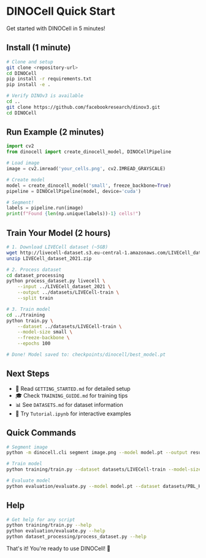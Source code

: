 # DINOCell Quick Start

Get started with DINOCell in 5 minutes!

## Install (1 minute)

```bash
# Clone and setup
git clone <repository-url>
cd DINOCell
pip install -r requirements.txt
pip install -e .

# Verify DINOv3 is available
cd ..
git clone https://github.com/facebookresearch/dinov3.git
cd DINOCell
```

## Run Example (2 minutes)

```python
import cv2
from dinocell import create_dinocell_model, DINOCellPipeline

# Load image
image = cv2.imread('your_cells.png', cv2.IMREAD_GRAYSCALE)

# Create model
model = create_dinocell_model('small', freeze_backbone=True)
pipeline = DINOCellPipeline(model, device='cuda')

# Segment!
labels = pipeline.run(image)
print(f"Found {len(np.unique(labels))-1} cells!")
```

## Train Your Model (2 hours)

```bash
# 1. Download LIVECell dataset (~5GB)
wget http://livecell-dataset.s3.eu-central-1.amazonaws.com/LIVECell_dataset_2021.zip
unzip LIVECell_dataset_2021.zip

# 2. Process dataset
cd dataset_processing
python process_dataset.py livecell \
    --input ../LIVECell_dataset_2021 \
    --output ../datasets/LIVECell-train \
    --split train

# 3. Train model
cd ../training
python train.py \
    --dataset ../datasets/LIVECell-train \
    --model-size small \
    --freeze-backbone \
    --epochs 100

# Done! Model saved to: checkpoints/dinocell/best_model.pt
```

## Next Steps

- 📖 Read `GETTING_STARTED.md` for detailed setup
- 🎓 Check `TRAINING_GUIDE.md` for training tips
- 📊 See `DATASETS.md` for dataset information
- 📓 Try `Tutorial.ipynb` for interactive examples

## Quick Commands

```bash
# Segment image
python -m dinocell.cli segment image.png --model model.pt --output results/

# Train model
python training/train.py --dataset datasets/LIVECell-train --model-size small

# Evaluate model
python evaluation/evaluate.py --model model.pt --dataset datasets/PBL_HEK
```

## Help

```bash
# Get help for any script
python training/train.py --help
python evaluation/evaluate.py --help
python dataset_processing/process_dataset.py --help
```

That's it! You're ready to use DINOCell! 🎉



